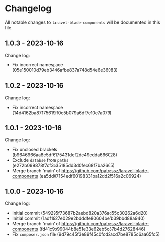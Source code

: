# Changelog

All notable changes to `laravel-blade-components` will be documented in this file.

## 1.0.3 - 2023-10-16

Change log:

- Fix incorrect namespace (05e150010d79eb3446afbe837a748d54e6e36083)

## 1.0.2 - 2023-10-16

Change log:

- Fix incorrect namespace (14d4162ba87175619ff0c5b079a6df7e10e7a079)

## 1.0.1 - 2023-10-16

Change log:

- Fix unclosed brackets (b9646966aa8e5df6175431def2dc49edda666028)
- Exclude `databse` from `paths` (e272b099878f7cf3a35185dd3d0fec68f7ba2665)
- Merge branch 'main' of https://github.com/patressz/laravel-blade-components (ea5dd07154edf60198331ba12dd2f516a2c06924)

## 1.0.0 - 2023-10-16

Change log:

- Initial commit (549295f73687b2aebd820a376ad55c30262a6d20)
- Initial commit (1adf1927e029e2bdddfe80604befb39bbd88a940)
- Merge branch 'main' of https://github.com/patressz/laravel-blade-components (fd41c9b99044b8e51e33e62eb5c87b4d27628446)
- Fix `composer.json` file (9d79c45f3e89f45c0fcd2acd7be8785c6aa65fc5)
